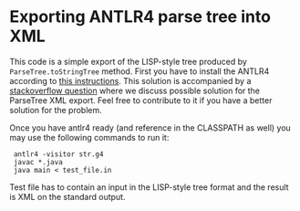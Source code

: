 # Exporting ANTLR4 parse tree into XML

This code is a simple export of the LISP-style tree produced by `ParseTree.toStringTree` method. First you have to install the ANTLR4 according to [this instructions](https://github.com/antlr/antlr4/blob/master/doc/getting-started.md). This solution is accompanied by a [stackoverflow question](https://stackoverflow.com/questions/46648209/transform-parse-tree-into-xml) where we discuss possible solution for the ParseTree XML export. Feel free to contribute to it if you have a better solution for the problem.

Once you have antlr4 ready (and reference in the CLASSPATH as well) you may use the following commands to run it:

     antlr4 -visitor str.g4
	 javac *.java
	 java main < test_file.in
	 
Test file has to contain an input in the LISP-style tree format and the result is XML on the standard output.
